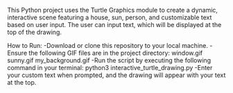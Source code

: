 This Python project uses the Turtle Graphics module to create a dynamic, 
interactive scene featuring a house, sun, person, and customizable text based on user input.
The user can input text, which will be displayed at the top of the drawing.

How to Run:
-Download or clone this repository to your local machine.
-Ensure the following GIF files are in the project directory:
window.gif
sunny.gif
my_background.gif
-Run the script by executing the following command in your terminal:
python3 interactive_turtle_drawing.py
-Enter your custom text when prompted, and the drawing will appear with your text at the top.